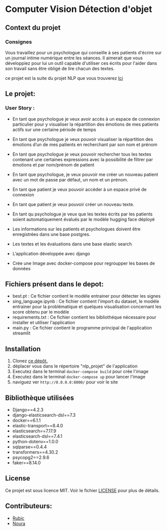 # Computer Vision Détection d'objet 


## Context du projet
### Consignes

Vous travaillez pour un psychologue qui conseille à ses patients d'écrire sur un journal intime numérique entre les séances. 
Il aimerait que vous développiez pour lui un outil capable d'utiliser ces écrits pour l'aider dans son travail sans être obligé de lire chacun des textes.

ce projet est la suite du projet NLP que vous trouverez [Ici](https://github.com/ForskyOnly/NLP) 





## Le projet: 
### User Story :
- En tant que psychologue je veux avoir accès à un espace de connexion particulier pour y visualiser la répartition des émotions de mes patients actifs sur une certaine période de temps
- En tant que psychologue je veux pouvoir visualiser la répartition des émotions d’un de mes patients en recherchant par son nom et prénom
- En tant que psychologue je veux pouvoir rechercher tous les textes contenant une certaines expressions avec la possibilité de filtrer par émotions et par nom/prénom de patient
- En tant que psychologue, je veux pouvoir me créer un nouveau patient avec un mot de passe par défaut, un nom et un prénom.
- En tant que patient je veux pouvoir accéder à un espace privé de connexion
- En tant que patient je veux pouvoir créer un nouveau texte.
- En tant qu psychologue je veux que les textes écrits par les patients soient automatiquement évalués par le modèle hugging face déployé

- Les informations sur les patients et psychologues doivent être enregistrées dans une base postgres.
- Les textes et les évaluations dans une base elastic search
- L’application développée avec django
- Crée une Image avec docker-compose pour regroupper les bases de données 


## Fichiers présent dans le depot: 

- best.pt : Ce fichier contient le modéle entrainer pour détecter les signes 
- sing_language.ipynb : Ce fichier contient l'import du dataset, le modéle entrainer pour la problématique et quelques visualisation concernant les score obtenu par le modéle 
- requirements.txt : Ce fichier contient les bibliothéque nécessaire pour installer et utiliser l'application
- main.py : Ce fichier contient le programme principal de l'application streamlit 

## Installation

1. Clonez [ce dépôt.](https://github.com/ForskyOnly/Nlp_pt2)
2. déplacer vous dans le répertoire "nlp_projet" de l'application
3. Executez dans le terminal `docker-compose build` pour crée l'image
4. Executez dans le terminal `docker-compose up` pour lancer l'image
5. naviguez ver `http://0.0.0.0:8000/` pour voir le site


## Bibliothèque utilisées

- Django==4.2.3
- django-elasticsearch-dsl==7.3
- docker==6.1.1
- elastic-transport==8.4.0
- elasticsearch==7.17.9
- elasticsearch-dsl==7.4.1
- python-dotenv==1.0.0
- sqlparse==0.4.4
- transformers==4.30.2
- psycopg2==2.9.6
- faker==8.14.0



## License

Ce projet est sous licence MIT. Voir le fichier [LICENSE](LICENSE) pour plus de détails.


## Contributeurs: 

- [Rubic](https://github.com/ForskyOnly)
- [Noura](https://github.com/Amineelbb)



